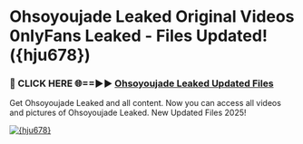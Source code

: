 # Ohsoyoujade Leaked Original Videos 0nlyFans Leaked - Files Updated! ({hju678})

<h3>🔴 CLICK HERE 🌐==►► <a href="https://tinyurl.com/ms9xzufz" rel="nofollow">Ohsoyoujade Leaked Updated Files</a></h3>

Get Ohsoyoujade Leaked and all content. Now you can access all videos and pictures of Ohsoyoujade Leaked. New Updated Files 2025!

[![{hju678}](https://i.imgur.com/PQ7UWWw.gif)](https://tinyurl.com/ms9xzufz)